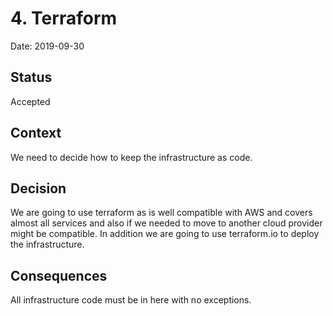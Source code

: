 # 4. Terraform

Date: 2019-09-30

## Status

Accepted

## Context

We need to decide how to keep the infrastructure as code.

## Decision

We are going to use terraform as is well compatible with AWS and covers
almost all services and also if we needed to move to another cloud
provider might be compatible. In addition we are going to use
terraform.io to deploy the infrastructure.

## Consequences

All infrastructure code must be in here with no exceptions.
